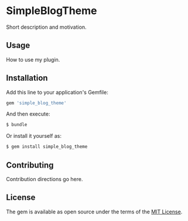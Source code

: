 # SimpleBlogTheme
Short description and motivation.

## Usage
How to use my plugin.

## Installation
Add this line to your application's Gemfile:

```ruby
gem 'simple_blog_theme'
```

And then execute:
```bash
$ bundle
```

Or install it yourself as:
```bash
$ gem install simple_blog_theme
```

## Contributing
Contribution directions go here.

## License
The gem is available as open source under the terms of the [MIT License](https://opensource.org/licenses/MIT).
